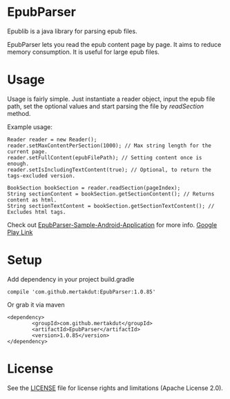 # EpubParser

Epublib is a java library for parsing epub files.

EpubParser lets you read the epub content page by page. It aims to reduce memory consumption. It is useful for large epub files.

# Usage
Usage is fairly simple. Just instantiate a reader object, input the epub file path, set the optional values and start parsing the file by <i>readSection</i> method.

Example usage:

	Reader reader = new Reader();
	reader.setMaxContentPerSection(1000); // Max string length for the current page.
	reader.setFullContent(epubFilePath); // Setting content once is enough.
	reader.setIsIncludingTextContent(true); // Optional, to return the tags-excluded version.

	BookSection bookSection = reader.readSection(pageIndex);
	String sectionContent = bookSection.getSectionContent(); // Returns content as html.
	String sectionTextContent = bookSection.getSectionTextContent(); // Excludes html tags.

Check out <a href="https://github.com/mertakdut/EpubParser-Sample-Android-Application">EpubParser-Sample-Android-Application</a> for more info.
<a href="https://play.google.com/store/apps/details?id=com.github.epubparsersampleandroidapplication"> Google Play Link</a>

# Setup

Add dependency in your project build.gradle

	compile 'com.github.mertakdut:EpubParser:1.0.85'

Or grab it via maven

	<dependency>
    		<groupId>com.github.mertakdut</groupId>
    		<artifactId>EpubParser</artifactId>
    		<version>1.0.85</version>
	</dependency>

# License
See the <a href="https://github.com/mertakdut/EpubParser/blob/master/LICENSE.txt">LICENSE</a> file for license rights and limitations (Apache License 2.0).

